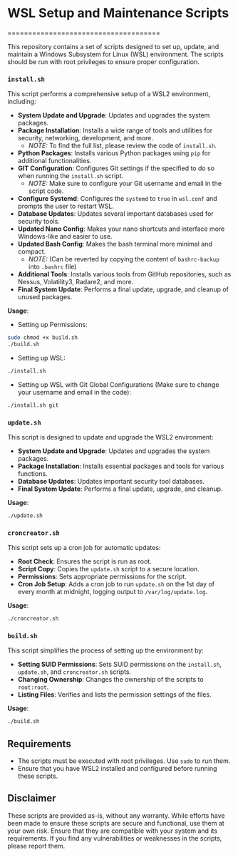 # WSL Setup and Maintenance Scripts
=====================================

This repository contains a set of scripts designed to set up, update, and maintain a Windows Subsystem for Linux (WSL) environment. The scripts should be run with root privileges to ensure proper configuration.

### `install.sh`

This script performs a comprehensive setup of a WSL2 environment, including:

- **System Update and Upgrade**: Updates and upgrades the system packages.
- **Package Installation**: Installs a wide range of tools and utilities for security, networking, development, and more.
    - _NOTE:_ To find the full list, please review the code of `install.sh`.
- **Python Packages**: Installs various Python packages using `pip` for additional functionalities.
- **GIT Configuration**: Configures Git settings if the specified to do so when running the `install.sh` script.
    - _NOTE:_ Make sure to configure your Git username and email in the script code.
- **Configure Systemd**: Configures the `systemd` to `true` in `wsl.conf` and prompts the user to restart WSL.
- **Database Updates**: Updates several important databases used for security tools.
- **Updated Nano Config**: Makes your nano shortcuts and interface more Windows-like and easier to use.
- **Updated Bash Config**: Makes the bash terminal more minimal and compact.
    - _NOTE:_ (Can be reverted by copying the content of `bashrc-backup` into `.bashrc` file)
- **Additional Tools**: Installs various tools from GitHub repositories, such as Nessus, Volatility3, Radare2, and more.
- **Final System Update**: Performs a final update, upgrade, and cleanup of unused packages.

**Usage**:
- Setting up Permissions:
```bash
sudo chmod +x build.sh
./build.sh
```
- Setting up WSL:
```bash
./install.sh
```
- Setting up WSL with Git Global Configurations (Make sure to change your username and email in the code):
```bash
./install.sh git
```

### `update.sh`

This script is designed to update and upgrade the WSL2 environment:

- **System Update and Upgrade**: Updates and upgrades the system packages.
- **Package Installation**: Installs essential packages and tools for various functions.
- **Database Updates**: Updates important security tool databases.
- **Final System Update**: Performs a final update, upgrade, and cleanup.

**Usage**:
```bash
./update.sh
```

### `croncreator.sh`

This script sets up a cron job for automatic updates:

- **Root Check**: Ensures the script is run as root.
- **Script Copy**: Copies the `update.sh` script to a secure location.
- **Permissions**: Sets appropriate permissions for the script.
- **Cron Job Setup**: Adds a cron job to run `update.sh` on the 1st day of every month at midnight, logging output to `/var/log/update.log`.

**Usage**:
```bash
./croncreator.sh
```

### `build.sh`

This script simplifies the process of setting up the environment by:

- **Setting SUID Permissions**: Sets SUID permissions on the `install.sh`, `update.sh`, and `croncreator.sh` scripts.
- **Changing Ownership**: Changes the ownership of the scripts to `root:root`.
- **Listing Files**: Verifies and lists the permission settings of the files.

**Usage**:
```bash
./build.sh
```

## Requirements

- The scripts must be executed with root privileges. Use `sudo` to run them.
- Ensure that you have WSL2 installed and configured before running these scripts.

## Disclaimer

These scripts are provided as-is, without any warranty. While efforts have been made to ensure these scripts are secure and functional, use them at your own risk. Ensure that they are compatible with your system and its requirements. If you find any vulnerabilities or weaknesses in the scripts, please report them.
